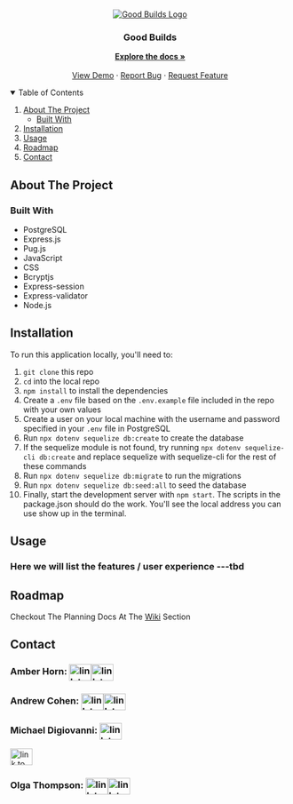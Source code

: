 <!-- PROJECT LOGO -->
<br />
<p align="center">
  <a href="https://github.com/andrewscohen/2020-Oct-GoodBuilds">
    <img src="https://user-images.githubusercontent.com/67562159/113816101-4c611a80-9742-11eb-9c9f-61687fb8c89b.png" alt="Good Builds Logo">
  </a>

  <h3 align="center">Good Builds</h3>

  <p align="center">
    <a href="https://github.com/andrewscohen/2020-Oct-GoodBuilds/wiki"><strong>Explore the docs »</strong></a>
    <br />
    <br />
    <a href="https://goodbuilds1.herokuapp.com/">View Demo</a>
    ·
    <a href="https://github.com/andrewscohen/2020-Oct-GoodBuilds/issues">Report Bug</a>
    ·
    <a href="https://github.com/andrewscohen/2020-Oct-GoodBuilds/issues">Request Feature</a>
  </p>
</p>



<!-- TABLE OF CONTENTS -->
<details open="open">
  <summary>Table of Contents</summary>
  <ol>
    <li>
      <a href="#about-the-project">About The Project</a>
      <ul>
        <li><a href="#built-with">Built With</a></li>
      </ul>
    </li>
    <li><a href="#installation">Installation</a></li>
    <li><a href="#usage">Usage</a></li>
    <li><a href="#roadmap">Roadmap</a></li>
    <li><a href="#contact">Contact</a></li>
  </ol>
</details>



<!-- ABOUT THE PROJECT -->
## About The Project

### Built With
- PostgreSQL
- Express.js
- Pug.js
- JavaScript
- CSS
- Bcryptjs
- Express-session
- Express-validator
- Node.js

<!-- GETTING STARTED -->
## Installation

To run this application locally, you'll need to:

1. `git clone` this repo
2. `cd` into the local repo
3. `npm install` to install the dependencies
4. Create a `.env` file based on the `.env.example` file included in the repo with your own values
5. Create a user on your local machine with the username and password specified in your `.env` file in PostgreSQL
6. Run `npx dotenv sequelize db:create` to create the database
7. If the sequelize module is not found, try running `npx dotenv sequelize-cli db:create` and replace sequelize with sequelize-cli for the rest of these commands
8. Run `npx dotenv sequelize db:migrate` to run the migrations
9. Run `npx dotenv sequelize db:seed:all` to seed the database
10. Finally, start the development server with `npm start`. The scripts in the package.json should do the work. You'll see the local address you can use show up in the terminal.

<!-- USAGE EXAMPLES -->
## Usage
### Here we will list the features / user experience ---tbd
<!-- ROADMAP -->
## Roadmap

Checkout The Planning Docs At The [Wiki](https://github.com/andrewscohen/2020-Oct-GoodBuilds/wiki) Section


<!-- CONTACT -->
## Contact

### Amber Horn: <a href="https://github.com/AmberJolieH" rel="noopener noreferrer" target="blank" title="github.com/AmberJolieH"><img align="center" src="https://simpleicons.org/icons/github.svg" alt="link to Amber's Github" height="30" width="40" /></a><a href="https://www.linkedin.com/in/amberjolie/" rel="noopener noreferrer" target="blank" title="linkedin.com/in/amberjolie/"><img align="center" src="https://cdn.jsdelivr.net/npm/simple-icons@3.0.1/icons/linkedin.svg" alt="link to Amber's LinkedIn" height="30" width="40" /></a>

### Andrew Cohen: <a href="https://github.com/andrewscohen" rel="noopener noreferrer" target="blank" title="github.com/andrewscohen"><img align="center" src="https://simpleicons.org/icons/github.svg" alt="link to Andrew's Github" height="30" width="40" /></a><a href="https://www.linkedin.com/in/mrandrewcohen/" rel="noopener noreferrer" target="blank" title="linkedin.com/in/mrandrewcohen/"><img align="center" src="https://cdn.jsdelivr.net/npm/simple-icons@3.0.1/icons/linkedin.svg" alt="link to Andrew's LinkedIn" height="30" width="40" /></a>
  
### Michael Digiovanni: <a href="https://github.com/midigi" rel="noopener noreferrer" target="blank" title="github.com/midigi"><img align="center" src="https://simpleicons.org/icons/github.svg" alt="link to Michael's Github" height="30" width="40" /></a>
<a href="https://www.linkedin.com/in/michael-digiovanni-292ab464/" rel="noopener noreferrer" target="blank" title="linkedin.com/in/michael-digiovanni-292ab464/"><img align="center" src="https://cdn.jsdelivr.net/npm/simple-icons@3.0.1/icons/linkedin.svg" alt="link to Michaels's LinkedIn" height="30" width="40" /></a>

### Olga Thompson: <a href="https://github.com/clarion22" rel="noopener noreferrer" target="blank" title="github.com/clarion22"><img align="center" src="https://simpleicons.org/icons/github.svg" alt="link to Olga's Github" height="30" width="40" /></a><a href="https://www.linkedin.com/in/olga-thompson-35937515a/" rel="noopener noreferrer" target="blank" title="linkedin.com/in/olga-thompson-35937515a/"><img align="center" src="https://cdn.jsdelivr.net/npm/simple-icons@3.0.1/icons/linkedin.svg" alt="link to Olga's LinkedIn" height="30" width="40" /></a>
